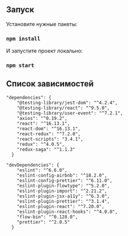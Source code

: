 ## Запуск

Установите нужные пакеты:

### `npm install`

И запустите проект локально:

### `npm start`


## Список зависимостей

```
"dependencies": {
    "@testing-library/jest-dom": "^4.2.4",
    "@testing-library/react": "^9.5.0",
    "@testing-library/user-event": "^7.2.1",
    "axios": "^0.19.2",
    "react": "^16.13.1",
    "react-dom": "^16.13.1",
    "react-redux": "^7.2.0",
    "react-scripts": "3.4.1",
    "redux": "^4.0.5",
    "redux-saga": "^1.1.3"
  }
```

```
"devDependencies": {
    "eslint": "^6.6.0",
    "eslint-config-airbnb": "^18.2.0",
    "eslint-config-prettier": "^6.11.0",
    "eslint-plugin-flowtype": "^5.2.0",
    "eslint-plugin-import": "^2.21.2",
    "eslint-plugin-jsx-a11y": "^6.3.0",
    "eslint-plugin-prettier": "^3.1.4",
    "eslint-plugin-react": "^7.20.0",
    "eslint-plugin-react-hooks": "^4.0.0",
    "flow-bin": "^0.128.0",
    "prettier": "^2.0.5"
  }
```
